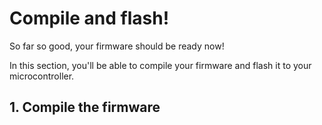 # Compile and flash!

So far so good, your firmware should be ready now! 

In this section, you'll be able to compile your firmware and flash it to your microcontroller.

## 1. Compile the firmware


